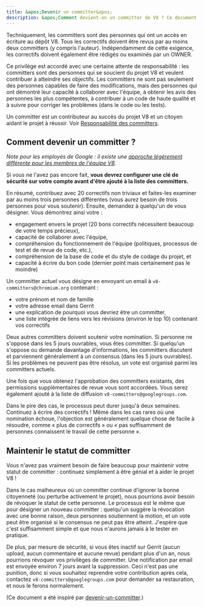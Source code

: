 ```yaml
---
title: &apos;Devenir un committer&apos;
description: &apos;Comment devient-on un committer de V8 ? Ce document explique.&apos;
---
```

Techniquement, les committers sont des personnes qui ont un accès en écriture au dépôt V8. Tous les correctifs doivent être revus par au moins deux committers (y compris l'auteur). Indépendamment de cette exigence, les correctifs doivent également être rédigés ou examinés par un OWNER.

Ce privilège est accordé avec une certaine attente de responsabilité : les committers sont des personnes qui se soucient du projet V8 et veulent contribuer à atteindre ses objectifs. Les committers ne sont pas seulement des personnes capables de faire des modifications, mais des personnes qui ont démontré leur capacité à collaborer avec l'équipe, à obtenir les avis des personnes les plus compétentes, à contribuer à un code de haute qualité et à suivre pour corriger les problèmes (dans le code ou les tests).

Un committer est un contributeur au succès du projet V8 et un citoyen aidant le projet à réussir. Voir [Responsabilité des committers](/docs/committer-responsibility).

## Comment devenir un committer ?

*Note pour les employés de Google : il existe une [approche légèrement différente pour les membres de l'équipe V8](http://go/v8/setup_permissions.md).*

Si vous ne l'avez pas encore fait, **vous devrez configurer une clé de sécurité sur votre compte avant d'être ajouté à la liste des committers.**

En résumé, contribuez avec 20 correctifs non triviaux et faites-les examiner par au moins trois personnes différentes (vous aurez besoin de trois personnes pour vous soutenir). Ensuite, demandez à quelqu'un de vous désigner. Vous démontrez ainsi votre :

- engagement envers le projet (20 bons correctifs nécessitent beaucoup de votre temps précieux),
- capacité de collaborer avec l'équipe,
- compréhension du fonctionnement de l'équipe (politiques, processus de test et de revue de code, etc.),
- compréhension de la base de code et du style de codage du projet, et
- capacité à écrire du bon code (dernier point mais certainement pas le moindre)

Un committer actuel vous désigne en envoyant un email à `v8-committers@chromium.org` contenant :

- votre prénom et nom de famille
- votre adresse email dans Gerrit
- une explication de pourquoi vous devriez être un committer,
- une liste intégrée de liens vers les révisions (environ le top 10) contenant vos correctifs

Deux autres committers doivent soutenir votre nomination. Si personne ne s'oppose dans les 5 jours ouvrables, vous êtes committer. Si quelqu'un s'oppose ou demande davantage d'informations, les committers discutent et parviennent généralement à un consensus (dans les 5 jours ouvrables). Si les problèmes ne peuvent pas être résolus, un vote est organisé parmi les committers actuels.

Une fois que vous obtenez l'approbation des committers existants, des permissions supplémentaires de revue vous sont accordées. Vous serez également ajouté à la liste de diffusion `v8-committers@googlegroups.com`.

Dans le pire des cas, le processus peut durer jusqu'à deux semaines. Continuez à écrire des correctifs ! Même dans les cas rares où une nomination échoue, l'objection est généralement quelque chose de facile à résoudre, comme « plus de correctifs » ou « pas suffisamment de personnes connaissent le travail de cette personne ».

## Maintenir le statut de committer

Vous n'avez pas vraiment besoin de faire beaucoup pour maintenir votre statut de committer : continuez simplement à être génial et à aider le projet V8 !

Dans le cas malheureux où un committer continue d'ignorer la bonne citoyenneté (ou perturbe activement le projet), nous pourrions avoir besoin de révoquer le statut de cette personne. Le processus est le même que pour désigner un nouveau committer : quelqu'un suggère la révocation avec une bonne raison, deux personnes soutiennent la motion, et un vote peut être organisé si le consensus ne peut pas être atteint. J'espère que c'est suffisamment simple et que nous n'aurons jamais à le tester en pratique.

De plus, par mesure de sécurité, si vous êtes inactif sur Gerrit (aucun upload, aucun commentaire et aucune revue) pendant plus d'un an, nous pourrions révoquer vos privilèges de committer. Une notification par email est envoyée environ 7 jours avant la suppression. Ceci n'est pas une punition, donc si vous souhaitez reprendre votre contribution après cela, contactez `v8-committers@googlegroups.com` pour demander sa restauration, et nous le ferons normalement.

(Ce document a été inspiré par [devenir-un-committer](https://dev.chromium.org/getting-involved/become-a-committer).)

